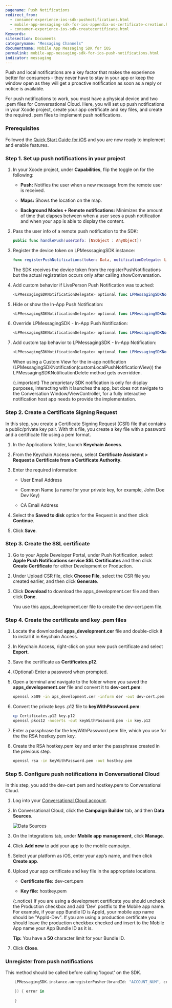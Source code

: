 ```yaml
---
pagename: Push Notifications
redirect_from:
  - consumer-experience-ios-sdk-pushnotifications.html
  - mobile-app-messaging-sdk-for-ios-appendix-os-certificate-creation.html
  - consumer-experience-ios-sdk-createcertificate.html
Keywords:
sitesection: Documents
categoryname: "Messaging Channels"
documentname: Mobile App Messaging SDK for iOS
permalink: mobile-app-messaging-sdk-for-ios-push-notifications.html
indicator: messaging
---
```


Push and local notifications are a key factor that makes the experience better for consumers - they never have to stay in your app or keep the window open as they will get a proactive notification as soon as a reply or notice is available.

For push notifications to work, you must have a physical device and two .pem files for Conversational Cloud. Here, you will set up push notifications in your Xcode project, create your app certificate and key files, and create the required .pem files to implement push notifications.  

### Prerequisites

Followed the [Quick Start Guide for iOS](mobile-app-messaging-sdk-for-ios-quick-start.html) and you are now ready to implement and enable features.

### Step 1. Set up push notifications in your project

1. In your Xcode project, under **Capabilities**, flip the toggle on for the following:

   - **Push:** Notifies the user when a new message from the remote user is received.

   - **Maps:** Shows the location on the map.

   - **Background Modes + Remote notifications:** Minimizes the amount of time that elapses between when a user sees a push notification and when your app is able to display the content.


2. Pass the user info of a remote push notification to the SDK:

   ```swift
   public func handlePush(userInfo: [NSObject : AnyObject])
   ```

3. Register the device token on LPMesssagingSDK instance:

   ```swift
   func registerPushNotifications(token: Data, notificationDelegate: LPMessagingSDKNotificationDelegate? = nil, alternateBundleID: String? = nil, authenticationParams: LPAuthenticationParams? = nil)
   ```

   The SDK receives the device token from the registerPushNotifications but the actual registration occurs only after calling showConversation.

4. Add custom behavior if LivePerson Push Notification was touched:

   ```swift
   <LPMessagingSDKNotificationDelegate> optional func LPMessagingSDKNotification(didReceivePushNotification notification: LPNotification)
   ```

5. Hide or show the In-App Push Notification:

   ```swift
   <LPMessagingSDKNotificationDelegate> optional func LPMessagingSDKNotification(shouldShowPushNotification notification: LPNotification) -> Bool
   ```

6. Override LPMessagingSDK - In-App Push Notification:

   ```swift
   <LPMessagingSDKNotificationDelegate> optional func LPMessagingSDKNotification(customLocalPushNotificationView notification: LPNotification) -> UIView
   ```

7. Add custom tap behavior to LPMessagingSDK - In-App Notification:

   ```swift
   <LPMessagingSDKNotificationDelegate> optional func LPMessagingSDKNotification(notificationTapped notification: LPNotification)
   ```

   When using a Custom View for the in-app notification (LPMessagingSDKNotification(customLocalPushNotificationView)) the LPMessagingSDKNotificationDelete method gets overridden. 

   {:.important}
   The proprietary SDK notification is only for display purposes, interacting with it launches the app, but does not navigate to the Conversation Window/ViewController, for a fully interactive notification host app needs to provide the implementation.

### Step 2. Create a Certificate Signing Request

In this step, you create a Certificate Signing Request (CSR) file that contains a public/private key pair. With this file, you create a key file with a password and a certificate file using a pem format.

1. In the Applications folder, launch **Keychain Access**.

2. From the Keychain Access menu, select **Certificate Assistant > Request a Certificate from a Certificate Authority**. 

3. Enter the required information:

   - User Email Address

   - Common Name (a name for your private key, for example, John Doe Dev Key)

   - CA Email Address

4. Select the **Saved to disk** option for the Request is and then click **Continue**. 

5. Click **Save**. 

### Step 3. Create the SSL certificate

1. Go to your Apple Developer Portal, under Push Notification, select **Apple Push Notifications service SSL Certificates** and then click **Create Certificate** for either Development or Production.

2. Under Upload CSR file, click **Choose File**, select the CSR file you created earlier, and then click **Generate**.

3. Click **Download** to download the apps_development.cer file and then click **Done**. 

   You use this apps_development.cer file to create the dev-cert.pem file.

### Step 4. Create the certificate and key .pem files 

1. Locate the downloaded **apps_development.cer** file and double-click it to install it in Keychain Access.

2. In Keychain Access, right-click on your new push certificate and select **Export**.

3. Save the certificate as **Certificates.p12**.

4. (Optional) Enter a password when prompted.  

5. Open a terminal and navigate to the folder where you saved the **apps_developement.cer** file and convert it to **dev-cert.pem**:

    ```bash
    openssl x509 -in aps_development.cer -inform der -out dev-cert.pem
    ```

6. Convert the private keys .p12 file to **keyWithPassword.pem**:

    ```bash
    cp Certificates.p12 key.p12
    openssl pkcs12 -nocerts -out keyWithPassword.pem -in key.p12
    ```

7. Enter a passphrase for the keyWithPassword.pem file, which you use for the the RSA hostkey.pem key.

8. Create the RSA hostkey.pem key and enter the passphrase created in the previous step.

    ```bash
    openssl rsa -in keyWithPassword.pem -out hostkey.pem
    ```

### Step 5. Configure push notifications in Conversational Cloud
In this step, you add the dev-cert.pem and hostkey.pem to Conversational Cloud. 

1. Log into your [Conversational Cloud account](https://authentication.liveperson.net/login.html?lpservice=liveEngage&servicepath=a%2F~~accountid~~%2F%23%2C~~ssokey~~).

2. In Conversational Cloud, click the **Campaign Builder** tab, and then **Data Sources**.

   ![Data Sources](img/androiddatasources.jpg)

3. On the Integrations tab, under **Mobile app management**, click **Manage**.

4. Click **Add new** to add your app to the mobile campaign.

5. Select your platform as iOS, enter your app’s name, and then click **Create app**. 

6. Upload your app certificate and key file in the appropriate locations. 

   - **Certificate file:** dev-cert.pem

   - **Key file:** hostkey.pem

   {:.notice}
   If you are using a development certificate you should uncheck the Production checkbox and add 'Dev' postfix to the Mobile app name. For example, if your app Bundle ID is AppId, your mobile app name should be "AppId-Dev". If you are using a production certificate you should leave the production checkbox checked and insert to the Mobile App name your App Bundle ID as it is.

   **Tip:** You have a **50** character limit for your Bundle ID.

7. Click **Close**.



### Unregister from push notifications

This method should be called before calling 'logout' on the SDK.

```swift
    LPMessagingSDK.instance.unregisterPusher(brandId: "ACCOUNT_NUM", completion: {

    }) { error in
        
    }
```
